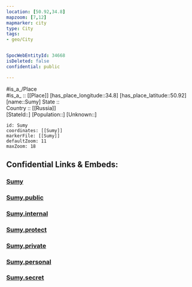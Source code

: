 ```yaml
---
location: [50.92,34.8] 
mapzoom: [7,12] 
mapmarker: city 
type: City
tags:
- geo/City


SpocWebEntityId: 34668
isDeleted: false
confidential: public

---
```

#is_a_/Place  
#is_a_ :: [[Place]] 
[has_place_longitude::34.8] 
[has_place_latitude::50.92] 
[name::Sumy] 
State ::  
Country :: [[Russia]]  
[StateId::] 
[Population::] 
[Unknown::] 


```leaflet
id: Sumy
coordinates: [[Sumy]] 
markerFile: [[Sumy]] 
defaultZoom: 11 
maxZoom: 18
```


## Confidential Links & Embeds: 

### [Sumy](/_Standards/Earth/Continent/Europe/Europe~East/Ukraine/Regions~Ukraine/Sumy/City/Sumy.md) 

### [Sumy.public](/_public/Earth/Continent/Europe/Europe~East/Ukraine/Regions~Ukraine/Sumy/City/Sumy.public.md) 

### [Sumy.internal](/_internal/Earth/Continent/Europe/Europe~East/Ukraine/Regions~Ukraine/Sumy/City/Sumy.internal.md) 

### [Sumy.protect](/_protect/Earth/Continent/Europe/Europe~East/Ukraine/Regions~Ukraine/Sumy/City/Sumy.protect.md) 

### [Sumy.private](/_private/Earth/Continent/Europe/Europe~East/Ukraine/Regions~Ukraine/Sumy/City/Sumy.private.md) 

### [Sumy.personal](/_personal/Earth/Continent/Europe/Europe~East/Ukraine/Regions~Ukraine/Sumy/City/Sumy.personal.md) 

### [Sumy.secret](/_secret/Earth/Continent/Europe/Europe~East/Ukraine/Regions~Ukraine/Sumy/City/Sumy.secret.md)

